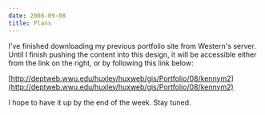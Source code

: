 ```yaml
---
date: 2008-09-08
title: Plans
---
```


I've finished downloading my previous portfolio site from Western's server. Until I finish pushing the content into this design, it will be accessible either from the link on the right, or by following this link below:

[http://deptweb.wwu.edu/huxley/huxweb/gis/Portfolio/08/kennym2](http://deptweb.wwu.edu/huxley/huxweb/gis/Portfolio/08/kennym2)

I hope to have it up by the end of the week. Stay tuned.
